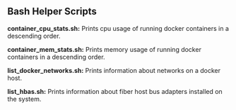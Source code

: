 ## Bash Helper Scripts

__container_cpu_stats.sh:__ Prints cpu usage of running docker containers in a descending order.

__container_mem_stats.sh:__ Prints memory usage of running docker containers in a descending order.

__list_docker_networks.sh:__ Prints information about networks on a docker host.

__list_hbas.sh:__ Prints information about fiber host bus adapters installed on the system.
